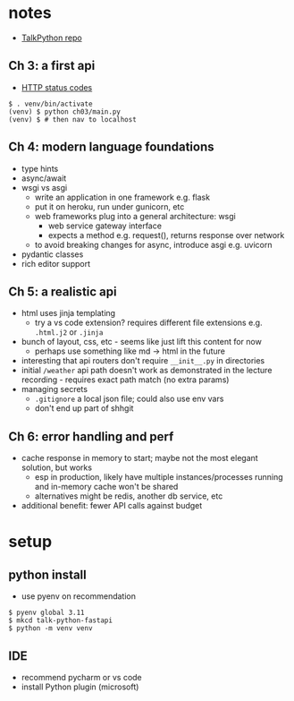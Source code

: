 
# notes

- [TalkPython repo](https://github.com/talkpython/modern-apis-with-fastapi)

## Ch 3: a first api

- [HTTP status codes](https://www.webfx.com/web-development/glossary/http-status-codes/)


```
$ . venv/bin/activate
(venv) $ python ch03/main.py  
(venv) $ # then nav to localhost
```

## Ch 4: modern language foundations

- type hints
- async/await
- wsgi vs asgi 
    - write an application in one framework e.g. flask
    - put it on heroku, run under gunicorn, etc
    - web frameworks plug into a general architecture: wsgi
        - web service gateway interface
        - expects a method e.g. request(), returns response over network
    - to avoid breaking changes for async, introduce asgi e.g. uvicorn
- pydantic classes
- rich editor support

## Ch 5: a realistic api
- html uses jinja templating 
    - try a vs code extension? requires different file extensions e.g. `.html.j2` or `.jinja`
- bunch of layout, css, etc - seems like just lift this content for now
    - perhaps use something like md -> html in the future
- interesting that api routers don't require `__init__.py` in directories
- initial `/weather` api path doesn't work as demonstrated in the lecture recording - requires exact path match (no extra params)
- managing secrets
    - `.gitignore` a local json file; could also use env vars
    -  don't end up part of shhgit 

## Ch 6: error handling and perf
- cache response in memory to start; maybe not the most elegant solution, but works
    - esp in production, likely have multiple instances/processes running and in-memory cache won't be shared 
    - alternatives might be redis, another db service, etc
- additional benefit: fewer API calls against budget






# setup

## python install

- use pyenv on recommendation

```
$ pyenv global 3.11
$ mkcd talk-python-fastapi
$ python -m venv venv
```


## IDE

- recommend pycharm or vs code 
- install Python plugin (microsoft) 


